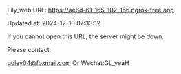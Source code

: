 Lily_web URL: https://ae6d-61-165-102-156.ngrok-free.app

Updated at: 2024-12-10 07:33:12

If you cannot open this URL, the server might be down.

Please contact: 

goley04@foxmail.com Or Wechat:GL_yeaH